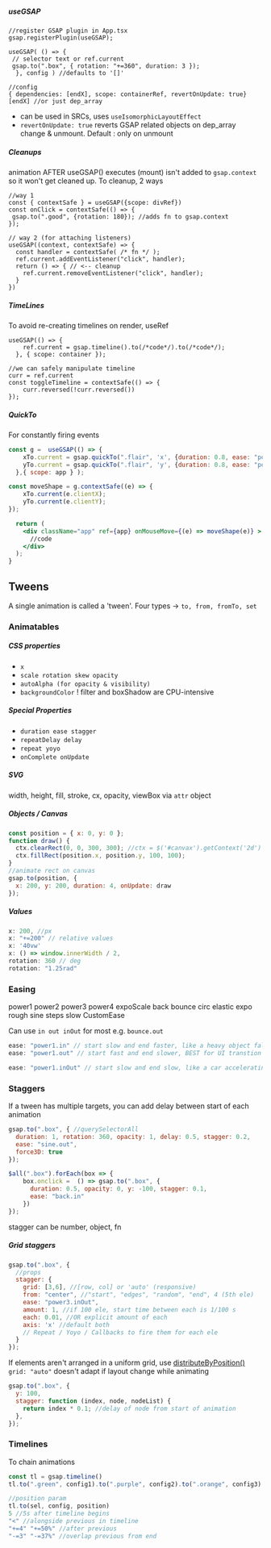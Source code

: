 ##### useGSAP 
```tsx
//register GSAP plugin in App.tsx
gsap.registerPlugin(useGSAP);
```

```tsx
useGSAP( () => {
 // selector text or ref.current
 gsap.to(".box", { rotation: "+=360", duration: 3 });
  }, config ) //defaults to '[]'

//config 
{ dependencies: [endX], scope: containerRef, revertOnUpdate: true}
[endX] //or just dep_array
```
- can be used in SRCs, uses `useIsomorphicLayoutEffect` 
- `revertOnUpdate: true` reverts GSAP related objects on dep_array change & unmount. Default : only on unmount

##### Cleanups
animation AFTER useGSAP() executes (mount) isn't added to `gsap.context` so it won't get cleaned up. To cleanup, 2 ways
```tsx
//way 1
const { contextSafe } = useGSAP({scope: divRef})
const onClick = contextSafe(() => {
 gsap.to(".good", {rotation: 180}); //adds fn to gsap.context
});

// way 2 (for attaching listeners)
useGSAP((context, contextSafe) => {
  const handler = contextSafe( /* fn */ );
  ref.current.addEventListener("click", handler);
  return () => { // <-- cleanup
    ref.current.removeEventListener("click", handler);
  }
})
```

##### TimeLines
To avoid re-creating timelines on render, useRef
```tsx
useGSAP(() => {
    ref.current = gsap.timeline().to(/*code*/).to(/*code*/);
  }, { scope: container });

//we can safely manipulate timeline
curr = ref.current
const toggleTimeline = contextSafe(() => {
    curr.reversed(!curr.reversed())
});
```

##### QuickTo
For constantly firing events
```jsx
const g =  useGSAP(() => {
    xTo.current = gsap.quickTo(".flair", 'x', {duration: 0.8, ease: "power3"})
    yTo.current = gsap.quickTo(".flair", 'y', {duration: 0.8, ease: "power3"})
  },{ scope: app } );

const moveShape = g.contextSafe((e) => {
    xTo.current(e.clientX);
    yTo.current(e.clientY);
});

  return (
    <div className="app" ref={app} onMouseMove={(e) => moveShape(e)} >
      //code
    </div>
  );
}
```

## Tweens
A single animation is called a 'tween'. Four types -> `to, from, fromTo, set`
### Animatables
##### CSS properties
- `x`
- `scale rotation skew opacity`
- `autoAlpha (for opacity & visibility)`
- `backgroundColor`
! filter and boxShadow are CPU-intensive
##### Special Properties
- `duration ease stagger`
- `repeatDelay delay`
- `repeat yoyo`
- `onComplete onUpdate`
##### SVG 
width, height, fill, stroke, cx, opacity, viewBox via `attr` object
##### Objects / Canvas
```js
const position = { x: 0, y: 0 };
function draw() {
  ctx.clearRect(0, 0, 300, 300); //ctx = $('#canvax').getContext('2d')
  ctx.fillRect(position.x, position.y, 100, 100);
}
//animate rect on canvas
gsap.to(position, { 
  x: 200, y: 200, duration: 4, onUpdate: draw 
});
```
##### Values
```js
x: 200, //px
x: "+=200" // relative values
x: '40vw'
x: () => window.innerWidth / 2, 
rotation: 360 // deg
rotation: "1.25rad" 
```

### Easing
power1 power2 power3 power4 expoScale
back bounce circ elastic expo rough
sine steps slow
CustomEase

Can use `in out inOut` for most e.g. `bounce.out`
```js
ease: "power1.in" // start slow and end faster, like a heavy object falling
ease: "power1.out" // start fast and end slower, BEST for UI transtion

ease: "power1.inOut" // start slow and end slow, like a car accelerating and decelerating
```

### Staggers
If a tween has multiple targets, you can add delay between start of each animation
```js
gsap.to(".box", { //querySelectorAll
  duration: 1, rotation: 360, opacity: 1, delay: 0.5, stagger: 0.2,
  ease: "sine.out", 
  force3D: true
});

$all(".box").forEach(box => { 
	box.onclick =  () => gsap.to(".box", {
      duration: 0.5, opacity: 0, y: -100, stagger: 0.1,
      ease: "back.in"
    })
});
```

stagger can be number, object, fn
##### Grid staggers
```js
gsap.to(".box", {
  //props
  stagger: {
    grid: [3,6], //[row, col] or 'auto' (responsive)
    from: "center", //"start", "edges", "random", "end", 4 (5th ele)
    ease: "power3.inOut",
    amount: 1, //if 100 ele, start time between each is 1/100 s
    each: 0.01, //OR explicit amount of each
    axis: 'x' //default both
    // Repeat / Yoyo / Callbacks to fire them for each ele
  }
});
```
If elements aren't arranged in a uniform grid, use [distributeByPosition()](https://codepen.io/GreenSock/pen/gyWrPO?editors=0010)
`grid: "auto"` doesn't adapt if layout change while animating

```js
gsap.to(".box", {
  y: 100,
  stagger: function (index, node, nodeList) {
    return index * 0.1; //delay of node from start of animation
  },
});
```

### Timelines
To chain animations
```js
const tl = gsap.timeline()
tl.to(".green", config1).to(".purple", config2).to(".orange", config3)

//position param
tl.to(sel, config, position)
5 //5s after timeline begins
"<" //alongside previous in timeline
"+=4" "+=50%" //after previous
"-=3" "-=37%" //overlap previous from end


```
